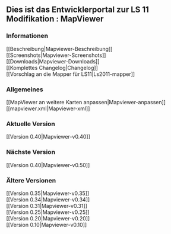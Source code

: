 ## Dies ist das Entwicklerportal zur LS 11 Modifikation : MapViewer

### Informationen
[[Beschreibung|Mapviewer-Beschreibung]]  
[[Screenshots|Mapviewer-Screenshots]]  
[[Downloads|Mapviewer-Downloads]]  
[[Komplettes Changelog|Changelog]]  
[[Vorschlag an die Mapper für LS11|Ls2011-mapper]]  

### Allgemeines
[[MapViewer an weitere Karten anpassen|Mapviewer-anpassen]]  
[[mapviewer.xml|Mapviewer-xml]]   

### Aktuelle Version
[[Version 0.40|Mapviewer-v0.40]]  

### Nächste Version 
[[Version 0.40|Mapviewer-v0.50]]  

### Ältere Versionen
[[Version 0.35|Mapviewer-v0.35]]  
[[Version 0.34|Mapviewer-v0.34]]  
[[Version 0.31|Mapviewer-v0.31]]  
[[Version 0.25|Mapviewer-v0.25]]  
[[Version 0.20|Mapviewer-v0.20]]  
[[Version 0.10|Mapviewer-v0.10]]  